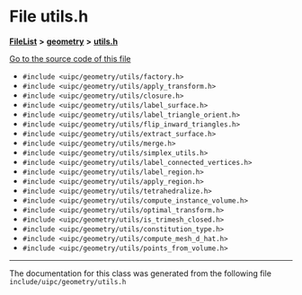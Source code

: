 

# File utils.h



[**FileList**](files.md) **>** [**geometry**](dir_04894967a28d068f10a69f6e8a07a2cb.md) **>** [**utils.h**](utils_8h.md)

[Go to the source code of this file](utils_8h_source.md)



* `#include <uipc/geometry/utils/factory.h>`
* `#include <uipc/geometry/utils/apply_transform.h>`
* `#include <uipc/geometry/utils/closure.h>`
* `#include <uipc/geometry/utils/label_surface.h>`
* `#include <uipc/geometry/utils/label_triangle_orient.h>`
* `#include <uipc/geometry/utils/flip_inward_triangles.h>`
* `#include <uipc/geometry/utils/extract_surface.h>`
* `#include <uipc/geometry/utils/merge.h>`
* `#include <uipc/geometry/utils/simplex_utils.h>`
* `#include <uipc/geometry/utils/label_connected_vertices.h>`
* `#include <uipc/geometry/utils/label_region.h>`
* `#include <uipc/geometry/utils/apply_region.h>`
* `#include <uipc/geometry/utils/tetrahedralize.h>`
* `#include <uipc/geometry/utils/compute_instance_volume.h>`
* `#include <uipc/geometry/utils/optimal_transform.h>`
* `#include <uipc/geometry/utils/is_trimesh_closed.h>`
* `#include <uipc/geometry/utils/constitution_type.h>`
* `#include <uipc/geometry/utils/compute_mesh_d_hat.h>`
* `#include <uipc/geometry/utils/points_from_volume.h>`


































































------------------------------
The documentation for this class was generated from the following file `include/uipc/geometry/utils.h`

